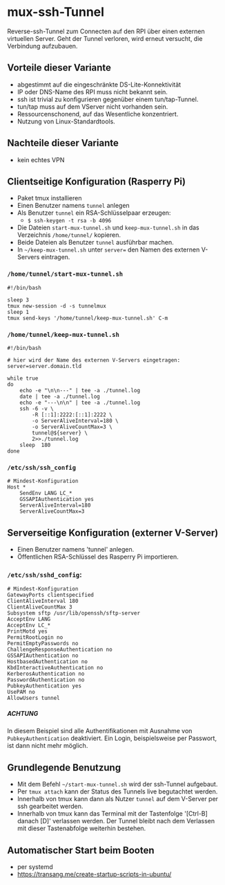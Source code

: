 # mux-ssh-Tunnel

Reverse-ssh-Tunnel zum Connecten auf den RPI über einen externen virtuellen Server.
Geht der Tunnel verloren, wird erneut versucht, die Verbindung aufzubauen.

## Vorteile dieser Variante

* abgestimmt auf die eingeschränkte DS-Lite-Konnektivität
* IP oder DNS-Name des RPI muss nicht bekannt sein.
* ssh ist trivial zu konfigurieren gegenüber einem tun/tap-Tunnel.
* tun/tap muss auf dem VServer nicht vorhanden sein.
* Ressourcenschonend, auf das Wesentliche konzentriert.
* Nutzung von Linux-Standardtools.

## Nachteile dieser Variante

* kein echtes VPN

## Clientseitige Konfiguration (Rasperry Pi)

* Paket tmux installieren
* Einen Benutzer namens `tunnel` anlegen
* Als Benutzer `tunnel` ein RSA-Schlüsselpaar erzeugen:
  * `$ ssh-keygen -t rsa -b 4096`
* Die Dateien `start-mux-tunnel.sh` und `keep-mux-tunnel.sh` in das Verzeichnis `/home/tunnel/` kopieren.
* Beide Dateien als Benutzer `tunnel` ausführbar machen.
* In `~/keep-mux-tunnel.sh` unter `server=` den Namen des externen V-Servers eintragen.

### `/home/tunnel/start-mux-tunnel.sh`

```
#!/bin/bash

sleep 3
tmux new-session -d -s tunnelmux
sleep 1
tmux send-keys '/home/tunnel/keep-mux-tunnel.sh' C-m
```

### `/home/tunnel/keep-mux-tunnel.sh`

```
#!/bin/bash

# hier wird der Name des externen V-Servers eingetragen:
server=server.domain.tld

while true
do
    echo -e "\n\n---" | tee -a ./tunnel.log
    date | tee -a ./tunnel.log
    echo -e "---\n\n" | tee -a ./tunnel.log
    ssh -6 -v \
        -R [::1]:2222:[::1]:2222 \
        -o ServerAliveInterval=180 \
        -o ServerAliveCountMax=3 \
        tunnel@${server} \
        2>>./tunnel.log
	sleep  180
done
```

### `/etc/ssh/ssh_config`
```
# Mindest-Konfiguration
Host *
    SendEnv LANG LC_*
    GSSAPIAuthentication yes
    ServerAliveInterval=180
    ServerAliveCountMax=3
```

## Serverseitige Konfiguration (externer V-Server)

* Einen Benutzer namens 'tunnel' anlegen.
* Öffentlichen RSA-Schlüssel des Rasperry Pi importieren.

### `/etc/ssh/sshd_config`:
```
# Mindest-Konfiguration
GatewayPorts clientspecified
ClientAliveInterval 180
ClientAliveCountMax 3
Subsystem sftp /usr/lib/openssh/sftp-server
AcceptEnv LANG
AcceptEnv LC_*
PrintMotd yes
PermitRootLogin no
PermitEmptyPasswords no
ChallengeResponseAuthentication no
GSSAPIAuthentication no
HostbasedAuthentication no
KbdInteractiveAuthentication no
KerberosAuthentication no
PasswordAuthentication no
PubkeyAuthentication yes
UsePAM no
AllowUsers tunnel
```
##### ACHTUNG

In diesem Beispiel sind alle Authentifikationen mit Ausnahme von `PubkeyAuthentication` deaktiviert.
Ein Login, beispielsweise per Passwort, ist dann nicht mehr möglich.

## Grundlegende Benutzung

* Mit dem Befehl `~/start-mux-tunnel.sh` wird der ssh-Tunnel aufgebaut.
* Per `tmux attach` kann der Status des Tunnels live begutachtet werden.
* Innerhalb von tmux kann dann als Nutzer `tunnel` auf dem V-Server per ssh gearbeitet werden.
* Innerhalb von tmux kann das Terminal mit der Tastenfolge '[Ctrl-B] danach [D]' verlassen werden.
  Der Tunnel bleibt nach dem Verlassen mit dieser Tastenabfolge weiterhin bestehen.
  
## Automatischer Start beim Booten

* per systemd
* https://transang.me/create-startup-scripts-in-ubuntu/

